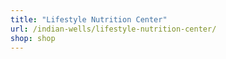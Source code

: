 ```yaml
---
title: "Lifestyle Nutrition Center"
url: /indian-wells/lifestyle-nutrition-center/
shop: shop
---
```

